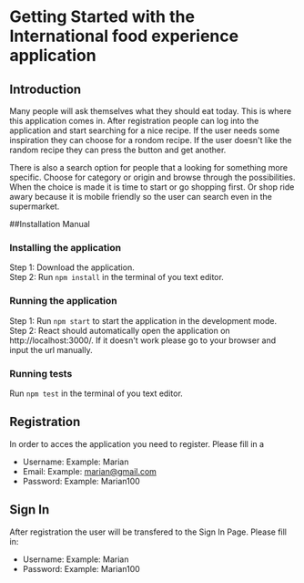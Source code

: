 # Getting Started with the International food experience application

## Introduction
Many people will ask themselves what they should eat today. This is where this application comes in. 
After registration people can log into the application and start searching for a nice recipe. If the user needs some inspiration
they can choose for a rondom recipe. If the user doesn't like the random recipe they can press the button and get another.

There is also a search option for people that a looking for something more specific. Choose for category or origin and browse
through the possibilities. When the choice is made it is time to start or go shopping first. Or shop ride awary because it 
is mobile friendly so the user can search even in the supermarket.

##Installation Manual

### Installing the application
Step 1: Download the application.\
Step 2: Run `npm install` in the terminal of you text editor.

### Running the application
Step 1: Run `npm start` to start the application in the development mode.\
Step 2: React should automatically open the application on http://localhost:3000/. If it doesn't work please go to your browser and input the url manually.

### Running tests
Run `npm test` in the terminal of you text editor.


## Registration
In order to acces the application you need to register. Please fill in a 
* Username: Example: Marian
* Email: Example: marian@gmail.com
* Password: Example: Marian100

## Sign In
After registration the user will be transfered to the Sign In Page. Please fill in:
* Username: Example: Marian
* Password: Example: Marian100


